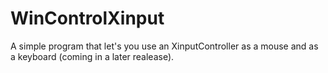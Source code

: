 # WinControlXinput
A simple program that let's you use an XinputController as a mouse and as a keyboard (coming in a later realease).

